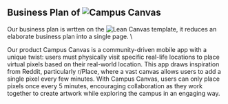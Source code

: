 ## Business Plan of ![Campus Canvas](https://docs.google.com/presentation/d/1t0Tgj0LdxebdV1llosvSGrhvIg_TdwaTo5xvGyB5zcA/edit?usp=sharing)

Our business plan is wrtten on the ![Lean Canvas](https://www.leancanvas.com/) template, it reduces an elaborate business plan into a single page. \

Our product Campus Canvas is a community-driven mobile app with a unique twist: users must physically visit specific real-life locations to place virtual pixels based on their real-world location. This app draws inspiration from Reddit, particularly r/Place, where a vast canvas allows users to add a single pixel every few minutes. With Campus Canvas, users can only place pixels once every 5 minutes, encouraging collaboration as they work together to create artwork while exploring the campus in an engaging way.
